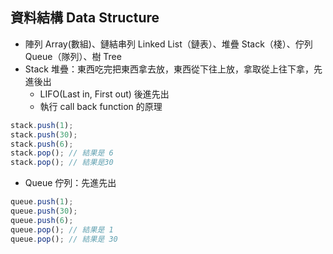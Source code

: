 ## 資料結構 Data Structure
- 陣列 Array(數組)、鏈結串列 Linked List（鏈表）、堆疊 Stack（棧）、佇列 Queue（隊列）、樹 Tree
- Stack 堆疊：東西吃完把東西拿去放，東西從下往上放，拿取從上往下拿，先進後出
    - LIFO(Last in, First out) 後進先出
    - 執行 call back function 的原理
```javascript
stack.push(1);
stack.push(30);
stack.push(6);
stack.pop(); // 結果是 6
stack.pop(); // 結果是30
```
- Queue 佇列：先進先出
```javascript
queue.push(1);
queue.push(30);
queue.push(6);
queue.pop(); // 結果是 1
queue.pop(); // 結果是 30
```
